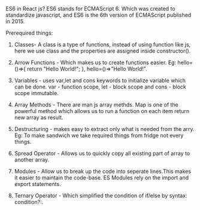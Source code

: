 ES6 in React js?
	ES6 stands for ECMAScript 6. Which was created to standardize javascript, and 
ES6 is the 6th version of ECMAScript published in 2015.

Prerequired things:

1. Classes- A class is a type of functions, instead of using function like js, here
we use class and the properties are assigned inside constructor().

2. Arrow Functions - Which makes us to create functions easier. Eg: hello=()=>{ 
    return "Hello World!"; }, hello=()=>"Hello World!".

3. Variables - uses var,let and cons keywords to initialize variable which can be 
done. var - function scope, let - block scope and cons - block scope immutable.

4. Array Methods - There are man js array methds. Map is one of the powerful method 
which allows us to run a function on each item return new array as result.

5. Destructuring - makes easy to extract only what is needed from the arry. Eg: To 
make sandwich we take required things from fridge not every things.

6. Spread Operator - Allows us to quickly copy all existing part of array to another array.

7. Modules - Allow us to break up the code into seperate lines.This makes it easier 
to maintain the code-base. ES Modules rely on the import and export statements.

8. Ternary Operator - Which simplified the condition of if/else by 
syntax: condition?<expression if true>:<expression if false>.